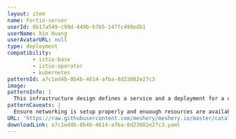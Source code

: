 ```yaml
---
layout: item
name: Fortio-server
userId: 0b17a549-c99d-449b-b7b5-147fc490edb1
userName: Xin Huang
userAvatarURL: null
type: deployment
compatibility: 
        - istio-base
        - istio-operator
        - kubernetes
patternId: a7c1ed4b-0b4b-4614-afba-8d23082e27c3
image: 
patternInfo: |
  This infrastructure design defines a service and a deployment for a component called Fortio-server **Service: fortio-server-service**- Type: Kubernetes Service - Namespace: Default - Port: Exposes port 8080 - Selector: Routes traffic to pods with the label app: fortio-server - Session Affinity: None - Service Type: ClusterIP - MeshMap Metadata: Describes its relationship with Kubernetes and its category as Scheduling & Orchestration. - Position: Positioned within a graphical representation of infrastructure. **Deployment: fortio-server-deployment** - Type: Kubernetes Deployment - Namespace: Default - Replicas: 1 - Selector: Matches pods with the label app: fortio-server - Pod Template: Specifies a container image for Fortio-server, its resource requests, and a service account. - Container Image: Uses the fortio/fortio:1.32.1 image - MeshMap Metadata: Specifies its parent-child relationship with the fortio-server-service and provides styling information. - Position: Positioned relative to the service within the infrastructure diagram. This configuration sets up a service and a corresponding deployment for Fortio-server in a Kubernetes environment. The service exposes port 8080, while the deployment runs a container with the Fortio-server image. These components are visualized using MeshMap for tracking and visualization purposes.
patternCaveats: |
  Ensure networking is setup properly and enuough resources are available
URL: 'https://raw.githubusercontent.com/meshery/meshery.io/master/catalog/a7c1ed4b-0b4b-4614-afba-8d23082e27c3.yaml'
downloadLink: a7c1ed4b-0b4b-4614-afba-8d23082e27c3.yaml
---
```

